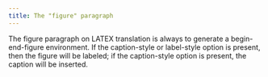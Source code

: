 ```yaml
---
title: The "figure" paragraph
---
```


The figure paragraph on LATEX translation is always to generate
a begin-end-figure environment. If the caption-style or label-style
option is present, then the figure will be labeled; if the
caption-style option is present, the caption will be inserted.




